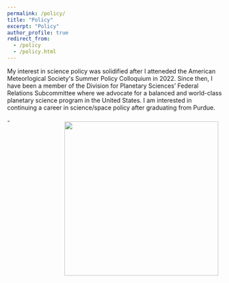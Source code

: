 ```yaml
---
permalink: /policy/
title: "Policy"
excerpt: "Policy"
author_profile: true
redirect_from: 
  - /policy
  - /policy.html
---
```


My interest in science policy was solidified after I atteneded the American Meteorlogical Society's Summer Policy Colloquium in 2022. Since then, I have been a member of the Division for Planetary Sciences’ Federal Relations Subcommittee where we advocate for a balanced and world-class planetary science program in the United States. I am interested in continuing a career in science/space policy after graduating from Purdue.


 -<img align="right" width="360" style="padding: 10px" src='/images/IMG_8541.pdf'>

